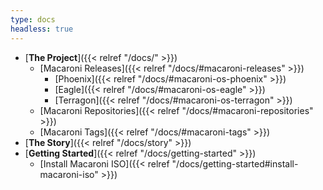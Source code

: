 ```yaml
---
type: docs
headless: true
---
```


- [**The Project**]({{< relref "/docs/" >}})
  - [Macaroni Releases]({{< relref "/docs/#macaroni-releases" >}})
    - [Phoenix]({{< relref "/docs/#macaroni-os-phoenix" >}})
    - [Eagle]({{< relref "/docs/#macaroni-os-eagle" >}})
    - [Terragon]({{< relref "/docs/#macaroni-os-terragon" >}})
  - [Macaroni Repositories]({{< relref "/docs/#macaroni-repositories" >}})
  - [Macaroni Tags]({{< relref "/docs/#macaroni-tags" >}})
- [**The Story**]({{< relref "/docs/story" >}})
- [**Getting Started**]({{< relref "/docs/getting-started" >}})
  - [Install Macaroni ISO]({{< relref "/docs/getting-started#install-macaroni-iso" >}})
<br />

<br />
